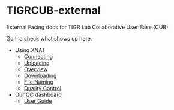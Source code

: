 # TIGRCUB-external
External Facing docs for TIGR Lab Collaborative User Base (CUB)

Gonna check what shows up here.

* Using XNAT
  * [Connecting](xnat/2016-01-01-xnat-connecting.md)
  * [Uploading](xnat/2016-01-04-uploading.md)
  * [Overview](xnat/2016-01-02-xnat-overview.md)
  * [Downloading](xnat/2016-01-05-downloading.md)
  * [File Naming](xnat/2016-01-03-xnat-naming.md)      
  * [Quality Control](xnat/2016-01-06-qc.md)
* Our QC dashboard
  * [User Guide](dashman.md)

